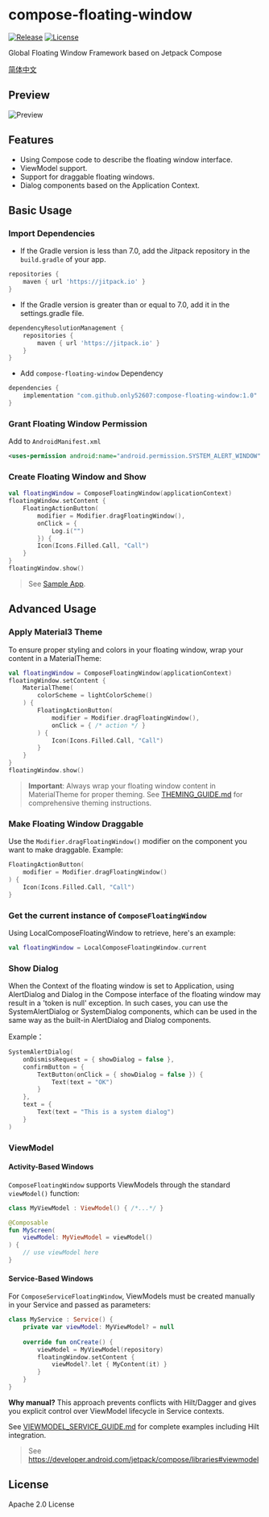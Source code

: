 # compose-floating-window

[![Release](https://jitpack.io/v/only52607/compose-floating-window.svg)](https://jitpack.io/#User/Repo)
[![License](https://img.shields.io/badge/License-Apache_2.0-blue.svg)](https://opensource.org/licenses/Apache-2.0)

Global Floating Window Framework based on Jetpack Compose

[简体中文](README_CN.md)

## Preview

![Preview](/preview/example.gif)

## Features

- Using Compose code to describe the floating window interface.
- ViewModel support.
- Support for draggable floating windows.
- Dialog components based on the Application Context.

## Basic Usage

### Import Dependencies

- If the Gradle version is less than 7.0, add the Jitpack repository in the `build.gradle` of your app.

```groovy
repositories {
    maven { url 'https://jitpack.io' }
}
```

- If the Gradle version is greater than or equal to 7.0, add it in the settings.gradle file.
```groovy
dependencyResolutionManagement {
    repositories {
        maven { url 'https://jitpack.io' }
    }
}
```

- Add `compose-floating-window` Dependency
```groovy
dependencies {
    implementation "com.github.only52607:compose-floating-window:1.0"
}
```

### Grant Floating Window Permission

Add to `AndroidManifest.xml`
```xml
<uses-permission android:name="android.permission.SYSTEM_ALERT_WINDOW" />
```

### Create Floating Window and Show

```kotlin
val floatingWindow = ComposeFloatingWindow(applicationContext)
floatingWindow.setContent {
    FloatingActionButton(
        modifier = Modifier.dragFloatingWindow(),
        onClick = {
            Log.i("")
        }) {
        Icon(Icons.Filled.Call, "Call")
    }
}
floatingWindow.show()
```

> See [Sample App](https://github.com/only52607/compose-floating-window/tree/master/app).

## Advanced Usage

### Apply Material3 Theme

To ensure proper styling and colors in your floating window, wrap your content in a MaterialTheme:

```kotlin
val floatingWindow = ComposeFloatingWindow(applicationContext)
floatingWindow.setContent {
    MaterialTheme(
        colorScheme = lightColorScheme()
    ) {
        FloatingActionButton(
            modifier = Modifier.dragFloatingWindow(),
            onClick = { /* action */ }
        ) {
            Icon(Icons.Filled.Call, "Call")
        }
    }
}
floatingWindow.show()
```

> **Important**: Always wrap your floating window content in MaterialTheme for proper theming.
> See [THEMING_GUIDE.md](THEMING_GUIDE.md) for comprehensive theming instructions.

### Make Floating Window Draggable

Use the `Modifier.dragFloatingWindow()` modifier on the component you want to make draggable. Example:

```kotlin
FloatingActionButton(
    modifier = Modifier.dragFloatingWindow()
) {
    Icon(Icons.Filled.Call, "Call")
}
```

### Get the current instance of `ComposeFloatingWindow`

Using LocalComposeFloatingWindow to retrieve, here's an example:

```kotlin
val floatingWindow = LocalComposeFloatingWindow.current
```

### Show Dialog

When the Context of the floating window is set to Application, using AlertDialog and Dialog in the Compose interface of the floating window may result in a 'token is null' exception. In such cases, you can use the SystemAlertDialog or SystemDialog components, which can be used in the same way as the built-in AlertDialog and Dialog components.

Example：
```kotlin
SystemAlertDialog(
    onDismissRequest = { showDialog = false },
    confirmButton = {
        TextButton(onClick = { showDialog = false }) {
            Text(text = "OK")
        }
    },
    text = {
        Text(text = "This is a system dialog")
    }
)
```

### ViewModel

#### Activity-Based Windows

`ComposeFloatingWindow` supports ViewModels through the standard `viewModel()` function:

```kotlin
class MyViewModel : ViewModel() { /*...*/ }

@Composable
fun MyScreen(
    viewModel: MyViewModel = viewModel()
) {
    // use viewModel here
}
```

#### Service-Based Windows

For `ComposeServiceFloatingWindow`, ViewModels must be created manually in your Service and passed as parameters:

```kotlin
class MyService : Service() {
    private var viewModel: MyViewModel? = null
    
    override fun onCreate() {
        viewModel = MyViewModel(repository)
        floatingWindow.setContent {
            viewModel?.let { MyContent(it) }
        }
    }
}
```

**Why manual?** This approach prevents conflicts with Hilt/Dagger and gives you explicit control over ViewModel lifecycle in Service contexts.

See [VIEWMODEL_SERVICE_GUIDE.md](VIEWMODEL_SERVICE_GUIDE.md) for complete examples including Hilt integration.

> See https://developer.android.com/jetpack/compose/libraries#viewmodel

## License

Apache 2.0 License